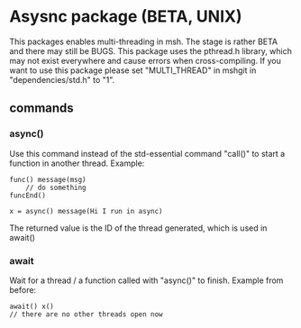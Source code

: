# Asysnc package (BETA, UNIX)
This packages enables multi-threading in msh. The stage is rather BETA and there may still be BUGS.
This package uses the pthread.h library, which may not exist everywhere and cause errors when cross-compiling.
If you want to use this package please set "MULTI_THREAD" in mshgit in "dependencies/std.h" to "1".

## commands

### async()
Use this command instead of the std-essential command "call()" to start a function in another thread.
Example:

    func() message(msg)
        // do something
    funcEnd()

    x = async() message(Hi I run in async)

The returned value is the ID of the thread generated, which is used in await()

### await
Wait for a thread / a function called with "async()" to finish.
Example from before:

    await() x()
    // there are no other threads open now

